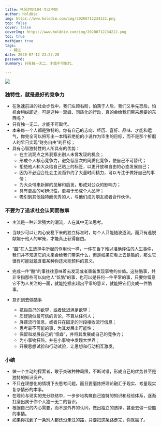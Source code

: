 ```yaml
---
title: 吼呆时刻194-与众不同
author: HoldDie
img: https://www.holddie.com/img/20200712234222.png
top: false
cover: false
coverImg: https://www.holddie.com/img/20200712234222.png
toc: true
mathjax: true
tags:
  - 精进
date: 2020-07-12 23:27:28
password:
summary: 只有独一无二，才能不可取代。

---
```


![](https://www.holddie.com/img/20200712234222.png)

### 独特性，就是最好的竞争力

- 在急速前进的社会步伐中，我们左顾右盼，怕落于人后，我们又争先恐后，怕机会稍纵即逝。可是这种一窝蜂、同质化的行动，真的会给我们带来想要的东西吗？
- 只有独一无二，才能不可取代。
- 本来每一个人都是独特的，你有自己的志向、经历、喜好、品味、才能和运气，你完全可以把写出一本精彩绝伦的小说作为毕生的目标，而不是那个折磨人的早日实现“财务自由”的目标；
- 具有心智独特性的人所具有的优势：
  - 在主流观点之外洞察出别人未曾发现的机会；
  - 形成个人核心竞争力，避免低层次的同质化竞争，使自己不可替代；
  - 拒绝他人和大众给自己贴上的标签，以更开放和自由的心态发展自己；
  - 因为不必迎合社会主流而节约了大量时间精力，可以专注于做好自己的事情；
  - 为大众带来新鲜的见解和启发，形成对公众的影响力；
  - 具有更高的可辨识性，更易于形成个人品牌；
  - 吸引到其他独特而优秀的人，与他们成为朋友或者合作伙伴。

### 不要为了追求社会认同而做事

- 主流是一种非常强大的潮流，人在其中无法思考。
- 当缺少可以让内心安稳下来的独立标准时，每个人只能随波逐流。而只有逃脱献媚于他人的牢笼，才能真正获得自由。
- “酷”在人生选择中所起的作用也一样，一件在当下难以准确评估的人生事件，我们并不知道它的未来会给我们带来什么，但是如果它看上去是酷的，那么它很有可能就蕴含着某种你还未能预料的意义。
- 完成一件“酷”的事往往意味着去发现或者重新发现事物的价值。这些酷事，并非专指那些可以向他人“炫酷”的事，也可以是任何一件平常的事，只要你留意它不为人关注的一面，就能挖掘出超出平常的意义，就能把它们变成一件酷事。

- 意识到去做酷事
  - 抗拒自己的欲望，或者延迟满足欲望；
  - 质疑貌似最可信的言论，不盲从任何人；
  - 屏蔽流行信息，或者只在固定的时段接收流行信息；
  - 思考最不可能的事，为其发展出可能性；
  - 保留和发展自己的“怪癖”，并将其发展成自己的竞争力；
  - 为小事物狂热，并在小事物中发现大世界；
  - 开展思想试验和行动试验，让思想和行动相互激发。

### 小结

- 做一个主动的探索者，敢于突破种种局限，不断试错，形成自己的优势甚至是独特的知识资产。
- 不只在理想化的情境下去思考问题，而且要磨炼把理论融汇于现实、考量现实复杂情形的本事。
- 在理论与现实的充分联结中，一步步地构筑自己独特的知识和经验体系，逐渐打磨出属于你个人独一无二的智识。
- 根据自己的内心需要，而不是外界的认同，做出独立的选择，甚至去做一些酷的事情。
- 如果你找到了一条别人都还没走过的路，只要把这条路走完，你就赢了。